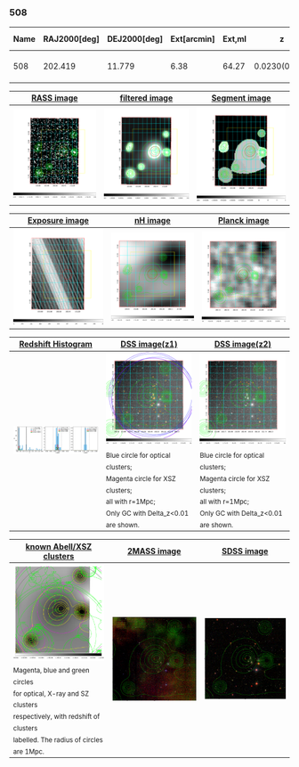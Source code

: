 <div STYLE="page-break-after: always;"></div>

### 508

|Name|RAJ2000[deg]|DEJ2000[deg] |Ext[arcmin]| Ext,ml | z | z_src| C|GC(XSZ,Delta_z<0.01)| GC(OPT,Delta_z<0.01)|GC| R_sig[arcmin] | R500[arcmin] | R500[Mpc]| CRsig[c/s] | CR500[c/s] |L500[1E44 erg/s]|F500[1E-12 erg/s/cm^2]| M500[1E14 Msun]|Tx[keV]|Cnt_sig|Beta|Rc[arcmin]|Comment|Alias|
|---|---|---|---|---|---|------|---|--------|---------|----------|---|---|---|---|---|---|---|---|---|---|---|---|---|---|
|508| 202.419| 11.779| 6.38| 64.27| 0.0230(0.005)| z1, z_xsz| B| MCXC| N| F20, MCXC, N, W| 14.331| 19.508| 0.544| 0.323(0.077)| 0.343(0.081)| 0.064(0.011)| 5.347(0.886)| 0.47(0.04)| 1.35(0.07)| 119.1| 0.907(-0.099+0.066)| 8.584(-1.190+0.865)| -| k549|

|[RASS image](../image/508/508_img.pdf)|[filtered image](../image/508/508_fil.pdf)|[Segment image](../image/508/508_seg.pdf)|
|-------------------|--------------------|-------------------|
| <img src="../image/508/508_img.png" width="300">  | <img src="../image/508/508_fil.png" width="300">   | <img src="../image/508/508_seg.png" width="300">  |

|[Exposure image](../image/508/508_mex.pdf)| [nH image](../image/508/508_nh.pdf)| [Planck image](../image/508/508_p.pdf)|
|-------------------|--------------------|-------------------|
|<img src="../image/508/508_mex.png" width="300">   | <img src="../image/508/508_nh.png" width="300">    | <img src="../image/508/508_p.png" width="300"> |

|[Redshift Histogram](../image/508/508_zg.pdf) | [DSS image(z1)](../image/508/508_dss_z1.pdf)      |  [DSS image(z2)](../image/508/508_dss_z2.pdf)    |
|-------------------|--------------------|-------------------|
|<img src="../image/508/508_zg.png" width="300"> |<img src="../image/508/508_dss_z1.png" width="300"> <sub><br>Blue circle for optical clusters; <br>Magenta circle for XSZ clusters; <br>all with r=1Mpc; <br>Only GC with Delta_z<0.01 are shown. </sub>| <img src="../image/508/508_dss_z2.png" width="300"><sub><br>Blue circle for optical clusters; <br>Magenta circle for XSZ clusters; <br>all with r=1Mpc; <br>Only GC with Delta_z<0.01 are shown. </sub> |

|[known Abell/XSZ clusters](../image/508/508_gc.pdf) | [2MASS image](../image/508/508_2mass.pdf)      |[SDSS image](../image/508/508_sdss.pdf)   |
|-------------------|-------------------|-------------------|
|<img src=../image/508/508_gc.png width="300"> <br><sub>Magenta, blue and green circles <br>for optical, X-ray and SZ clusters <br>respectively, with redshift of clusters <br>labelled. The radius of circles <br>are 1Mpc.</sub>|<img src="../image/508/508_2mass.png" width="300">  | <img src="../image/508/508_sdss.png" width="300">  |




